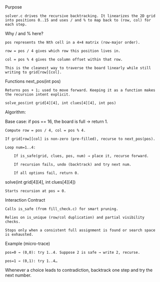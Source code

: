 Purpose

    solver.c drives the recursive backtracking. It linearizes the 2D grid into positions 0..15 and uses / and % to map back to (row, col) for each step. 

Why / and % here?

    pos represents the Nth cell in a 4×4 matrix (row-major order).

    row = pos / 4 gives which row this position lives in.

    col = pos % 4 gives the column offset within that row.

    This is the cleanest way to traverse the board linearly while still writing to grid[row][col]. 

Functions
next_pos(int pos)

    Returns pos + 1; used to move forward. Keeping it as a function makes the recursion intent explicit. 

    solve_pos(int grid[4][4], int clues[4][4], int pos)

Algorithm:

Base case: if pos == 16, the board is full → return 1.

    Compute row = pos / 4, col = pos % 4.

    If grid[row][col] is non-zero (pre-filled), recurse to next_pos(pos).

    Loop num=1..4:

        If is_safe(grid, clues, pos, num) → place it, recurse forward.

        If recursion fails, undo (backtrack) and try next num.

        If all options fail, return 0. 

solve(int grid[4][4], int clues[4][4])

    Starts recursion at pos = 0. 

Interaction Contract

    Calls is_safe (from fill_check.c) for smart pruning.

    Relies on is_unique (row/col duplication) and partial visibility checks.

    Stops only when a consistent full assignment is found or search space is exhausted.

Example (micro-trace)

    pos=0 → (0,0): try 1..4. Suppose 2 is safe → write 2, recurse.

    pos=1 → (0,1): try 1..4…

Whenever a choice leads to contradiction, backtrack one step and try the next number.